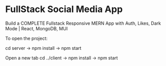 # FullStack Social Media App

Build a COMPLETE Fullstack Responsive MERN App with Auth, Likes, Dark Mode | React, MongoDB, MUI

To open the project:

cd server -> npm install -> npm start

Open a new tab
cd ../client -> npm install -> npm start